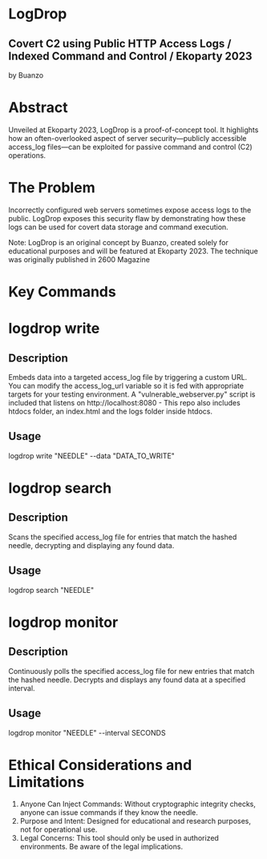 # LogDrop
## Covert C2 using Public HTTP Access Logs / Indexed Command and Control / Ekoparty 2023

by Buanzo

# Abstract

Unveiled at Ekoparty 2023, LogDrop is a proof-of-concept tool. It highlights how an often-overlooked aspect of server security—publicly accessible access_log files—can be exploited for passive command and control (C2) operations.

# The Problem

Incorrectly configured web servers sometimes expose access logs to the public. LogDrop exposes this security flaw by demonstrating how these logs can be used for covert data storage and command execution.

Note: LogDrop is an original concept by Buanzo, created solely for educational purposes and will be featured at Ekoparty 2023. The technique was originally published in 2600 Magazine

# Key Commands

# logdrop write
## Description
Embeds data into a targeted access_log file by triggering a custom URL. You can modify the access_log_url variable so it is fed with appropriate targets for your testing environment. A "vulnerable_webserver.py" script is included that listens on http://localhost:8080 - This repo also includes htdocs folder, an index.html and the logs folder inside htdocs.

## Usage
logdrop write "NEEDLE" --data "DATA_TO_WRITE"

# logdrop search
## Description
Scans the specified access_log file for entries that match the hashed needle, decrypting and displaying any found data.

## Usage
logdrop search "NEEDLE"

# logdrop monitor
## Description
Continuously polls the specified access_log file for new entries that match the hashed needle. Decrypts and displays any found data at a specified interval.

## Usage
logdrop monitor "NEEDLE" --interval SECONDS

# Ethical Considerations and Limitations

1. Anyone Can Inject Commands: Without cryptographic integrity checks, anyone can issue commands if they know the needle.
2. Purpose and Intent: Designed for educational and research purposes, not for operational use.
3. Legal Concerns: This tool should only be used in authorized environments. Be aware of the legal implications.
